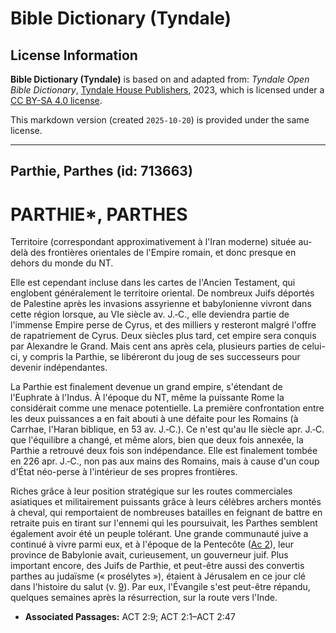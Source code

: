 # Bible Dictionary (Tyndale)

## License Information

**Bible Dictionary (Tyndale)** is based on and adapted from: _Tyndale Open Bible Dictionary_, [Tyndale House Publishers](https://tyndaleopenresources.com/), 2023, which is licensed under a [CC BY-SA 4.0 license](https://creativecommons.org/licenses/by-sa/4.0/legalcode.en).

This markdown version (created `2025-10-20`) is provided under the same license.



--------------------------------

## Parthie, Parthes (id: 713663)

PARTHIE\*, PARTHES
==================

Territoire (correspondant approximativement à l'Iran moderne) située au\-delà des frontières orientales de l'Empire romain, et donc presque en dehors du monde du NT.

Elle est cependant incluse dans les cartes de l'Ancien Testament, qui englobent généralement le territoire oriental. De nombreux Juifs déportés de Palestine après les invasions assyrienne et babylonienne vivront dans cette région lorsque, au VIe siècle av. J.‑C., elle deviendra partie de l'immense Empire perse de Cyrus, et des milliers y resteront malgré l'offre de rapatriement de Cyrus. Deux siècles plus tard, cet empire sera conquis par Alexandre le Grand. Mais cent ans après cela, plusieurs parties de celui\-ci, y compris la Parthie, se libéreront du joug de ses successeurs pour devenir indépendantes.

La Parthie est finalement devenue un grand empire, s'étendant de l'Euphrate à l'Indus. À l'époque du NT, même la puissante Rome la considérait comme une menace potentielle. La première confrontation entre les deux puissances a en fait abouti à une défaite pour les Romains (à Carrhae, l'Haran biblique, en 53 av. J.‑C.). Ce n'est qu'au IIe siècle apr. J.‑C. que l'équilibre a changé, et même alors, bien que deux fois annexée, la Parthie a retrouvé deux fois son indépendance. Elle est finalement tombée en 226 apr. J.‑C., non pas aux mains des Romains, mais à cause d'un coup d'État néo\-perse à l'intérieur de ses propres frontières.

Riches grâce à leur position stratégique sur les routes commerciales asiatiques et militairement puissants grâce à leurs célèbres archers montés à cheval, qui remportaient de nombreuses batailles en feignant de battre en retraite puis en tirant sur l'ennemi qui les poursuivait, les Parthes semblent également avoir été un peuple tolérant. Une grande communauté juive a continué à vivre parmi eux, et à l'époque de la Pentecôte ([Ac 2](https://ref.ly/Acts2:1-Acts2:47)), leur province de Babylonie avait, curieusement, un gouverneur juif. Plus important encore, des Juifs de Parthie, et peut\-être aussi des convertis parthes au judaïsme (« prosélytes »), étaient à Jérusalem en ce jour clé dans l'histoire du salut (v. [9](https://ref.ly/Acts2:9)). Par eux, l'Évangile s'est peut\-être répandu, quelques semaines après la résurrection, sur la route vers l'Inde.

* **Associated Passages:** ACT 2:9; ACT 2:1–ACT 2:47

